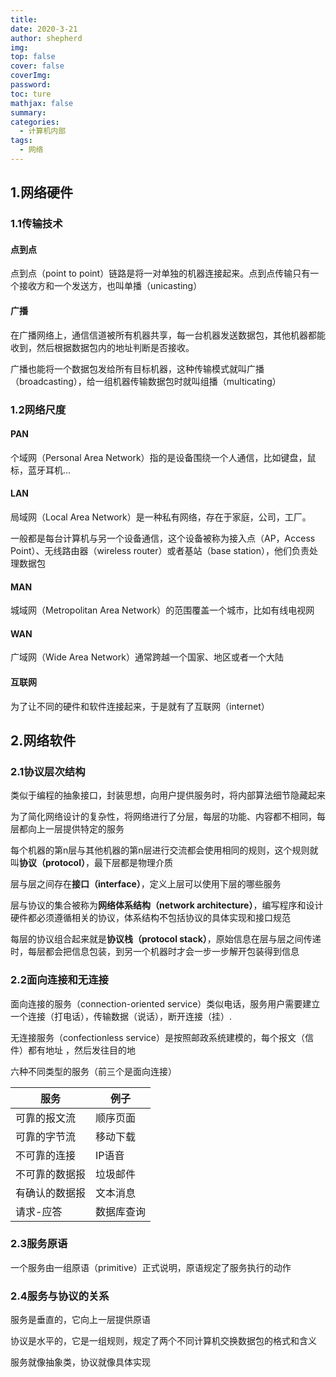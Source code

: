 ```yaml
---
title: 
date: 2020-3-21
author: shepherd
img: 
top: false
cover: false
coverImg: 
password:
toc: ture
mathjax: false
summary: 
categories: 
  - 计算机内部
tags:
  - 网络
---
```


## 1.网络硬件

### 1.1传输技术

#### 点到点

点到点（point to point）链路是将一对单独的机器连接起来。点到点传输只有一个接收方和一个发送方，也叫单播（unicasting）

#### 广播

在广播网络上，通信信道被所有机器共享，每一台机器发送数据包，其他机器都能收到，然后根据数据包内的地址判断是否接收。

广播也能将一个数据包发给所有目标机器，这种传输模式就叫广播（broadcasting），给一组机器传输数据包时就叫组播（multicating）

### 1.2网络尺度

#### PAN

个域网（Personal Area Network）指的是设备围绕一个人通信，比如键盘，鼠标，蓝牙耳机...

#### LAN

局域网（Local Area Network）是一种私有网络，存在于家庭，公司，工厂。

一般都是每台计算机与另一个设备通信，这个设备被称为接入点（AP，Access Point）、无线路由器（wireless router）或者基站（base station），他们负责处理数据包

#### MAN

城域网（Metropolitan Area Network）的范围覆盖一个城市，比如有线电视网

#### WAN

广域网（Wide Area Network）通常跨越一个国家、地区或者一个大陆

#### 互联网

为了让不同的硬件和软件连接起来，于是就有了互联网（internet）

## 2.网络软件

### 2.1协议层次结构

类似于编程的抽象接口，封装思想，向用户提供服务时，将内部算法细节隐藏起来

为了简化网络设计的复杂性，将网络进行了分层，每层的功能、内容都不相同，每层都向上一层提供特定的服务

每个机器的第n层与其他机器的第n层进行交流都会使用相同的规则，这个规则就叫**协议（protocol）**，最下层都是物理介质

层与层之间存在**接口（interface）**，定义上层可以使用下层的哪些服务

层与协议的集合被称为**网络体系结构（network architecture）**，编写程序和设计硬件都必须遵循相关的协议，体系结构不包括协议的具体实现和接口规范

每层的协议组合起来就是**协议栈（protocol stack）**，原始信息在层与层之间传递时，每层都会把信息包装，到另一个机器时才会一步一步解开包装得到信息

### 2.2面向连接和无连接

面向连接的服务（connection-oriented service）类似电话，服务用户需要建立一个连接（打电话），传输数据（说话），断开连接（挂）.

无连接服务（confectionless service）是按照邮政系统建模的，每个报文（信件）都有地址 ，然后发往目的地

六种不同类型的服务（前三个是面向连接）

| 服务           | 例子       |
| -------------- | ---------- |
| 可靠的报文流   | 顺序页面   |
| 可靠的字节流   | 移动下载   |
| 不可靠的连接   | IP语音     |
| 不可靠的数据报 | 垃圾邮件   |
| 有确认的数据报 | 文本消息   |
| 请求-应答      | 数据库查询 |

### 2.3服务原语

一个服务由一组原语（primitive）正式说明，原语规定了服务执行的动作

### 2.4服务与协议的关系

服务是垂直的，它向上一层提供原语

协议是水平的，它是一组规则，规定了两个不同计算机交换数据包的格式和含义

服务就像抽象类，协议就像具体实现

